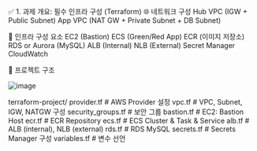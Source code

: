 ✅ 1. 과제 개요: 필수 인프라 구성 (Terraform)
🌐 네트워크 구성
Hub VPC (IGW + Public Subnet)
App VPC (NAT GW + Private Subnet + DB Subnet)

🧱 인프라 구성 요소
EC2 (Bastion)
ECS (Green/Red App)
ECR (이미지 저장소)
RDS or Aurora (MySQL)
ALB (Internal)
NLB (External)
Secret Manager
CloudWatch

📁 프로젝트 구조

![image](https://github.com/user-attachments/assets/9bdcc542-530f-4797-9d7b-a85991f4a3f5)

terraform-project/
provider.tf            # AWS Provider 설정
vpc.tf                 # VPC, Subnet, IGW, NATGW 구성
security_groups.tf     # 보안 그룹
bastion.tf             # EC2: Bastion Host
ecr.tf                 # ECR Repository
ecs.tf                 # ECS Cluster & Task & Service
alb.tf                 # ALB (internal), NLB (external)
rds.tf                 # RDS MySQL
secrets.tf             # Secrets Manager 구성
variables.tf           # 변수 선언

